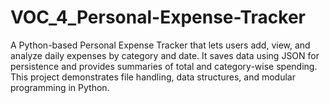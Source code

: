 # VOC_4_Personal-Expense-Tracker
A Python-based Personal Expense Tracker that lets users add, view, and analyze daily expenses by category and date. It saves data using JSON for persistence and provides summaries of total and category-wise spending. This project demonstrates file handling, data structures, and modular programming in Python.
